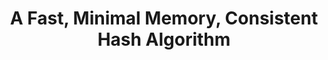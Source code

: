 ---
title: A Fast, Minimal Memory, Consistent Hash Algorithm
paper-url: http://arxiv.org/pdf/1406.2294v1.pdf
authors:
- John Lamping
type: paper
tags:
- algorithms
- hashing
doHaskell-type: light research paper
---